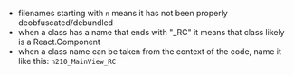 - filenames starting with `n` means it has not been properly deobfuscated/debundled
- when a class has a name that ends with "\_RC" it means that class likely is a React.Component
- when a class name can be taken from the context of the code, name it like this: `n210_MainView_RC`
